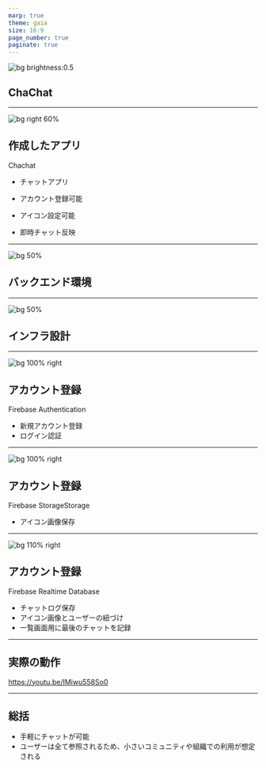```yaml
---
marp: true
theme: gaia
size: 16:9
page_number: true
paginate: true
---
```


<style>
img[alt~="center"] {
  display: block;
  margin: 0 auto;
}
</style>

<!--
_color: white
_footer: Ryu
-->

![bg brightness:0.5](photo-1598965402089-897ce52e8355.jpg)
## ChaChat


---
![bg right 60%](chat_screen.png)
## 作成したアプリ
Chachat
- チャットアプリ

- アカウント登録可能
- アイコン設定可能
- 即時チャット反映

---

![bg 50% ](firebase.png)
## バックエンド環境

---

![bg 50% ](CloudArchitecture.png)
## インフラ設計

---
![bg 100% right](authenticate.png)

## アカウント登録

Firebase Authentication

- 新規アカウント登録
- ログイン認証

---
![bg 100% right](picture_storage.png)

## アカウント登録

Firebase StorageStorage

- アイコン画像保存

---
![bg 110% right](realtime_database.png)

## アカウント登録

Firebase Realtime Database

- チャットログ保存
- アイコン画像とユーザーの紐づけ
- 一覧画面用に最後のチャットを記録

----
## 実際の動作
https://youtu.be/IMiwu558So0

----
## 総括

- 手軽にチャットが可能
- ユーザーは全て参照されるため、小さいコミュニティや組織での利用が想定される
